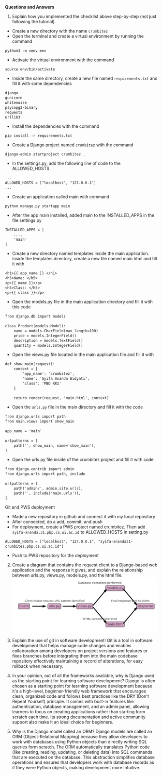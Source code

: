 
**Questions and Answers**
1. Explain how you implemented the checklist above step-by-step (not just following the tutorial).

- Create a new directory with the name ```crumbitez```
- Open the terminal and create a virtual environment by running the command 
```
python3 -m venv env
```
- Activate the virtual environment with the command
```
source env/bin/activate
```
- Inside the same directory, create a new file named ```requirements.txt``` and fill it with some dependencies
```
django
gunicorn
whitenoise
psycopg2-binary
requests
urllib3
```
- Install the dependencies with the command
```
pip install -r requirements.txt
```
- Create a Django project named ```crumbitez``` with the command
```
django-admin startproject crumbitez .
```
- In the settings.py, add the following line of code to the ALLOWED_HOSTS
```
...
ALLOWED_HOSTS = ["localhost", "127.0.0.1"]
...
```
- Create an application called main with command
```
python manage.py startapp main
```
- After the app main installed, added main to the INSTALLED_APPS in the file settings.py
```
INSTALLED_APPS = [
    ...,
    'main'
]
```
- Create a new directory named templates inside the main application. Inside the templates directory, create a new file named main.html and fill it with
```
<h1>{{ app_name }} </h1>
<h5>Name: </h5>
<p>{{ name }}</p>
<h5>Class: </h5>
<p>{{ class }}</p>
```
- Open the models.py file in the main application directory and fill it with this code
```
from django.db import models

class Product(models.Model):
    name = models.CharField(max_length=100)
    price = models.IntegerField()
    description = models.TextField()
    quantity = models.IntegerField()
```
- Open the views.py file located in the main application file and fill it with
```
def show_main(request):
    context = {
        'app_name': 'crumbitez',
        'name': 'Syifa Ananda Widyati',
        'class': 'PBD KKI'
    }

    return render(request, 'main.html', context)
```
- Open the ```urls.py``` file in the main directory and fill it with the code
```
from django.urls import path
from main.views import show_main

app_name = 'main'

urlpatterns = [
    path('', show_main, name='show_main'),
]
```
- Open the urls.py file inside of the crumbitez project and fill it with code
```
from django.contrib import admin
from django.urls import path, include

urlpatterns = [
    path('admin/', admin.site.urls),
    path('', include('main.urls')),
]
```
Git and PWS deployment
- Made a new repository in github and connect it with my local repository
- After connected, do a add, commit, and push
- For deployment, create a PWS project named crumbitez. Then add ```syifa-ananda.31.pbp.cs.ui.ac.id``` to ALLOWED_HOSTS in setting.py
```
ALLOWED_HOSTS = ["localhost", "127.0.0.1", "syifa-ananda31-crumbitez.pbp.cs.ui.ac.id"]
```
- Push to PWS repository for the deployment

2. Create a diagram that contains the request client to a Django-based web application and the response it gives, and explain the relationship between urls.py, views.py, models.py, and the html file.
![alt text](diagram.png)

3. Explain the use of git in software development!
Git is a tool in software development that helps manage code changes and enables collaboration among developers on project versions and features or fixes branches before integrating them into the main codebase repository effectively maintaining a record of alterations, for easy rollback when necessary. 

4. In your opinion, out of all the frameworks available, why is Django used as the starting point for learning software development?
Django is often chosen as a starting point for learning software development because it's a high-level, beginner-friendly web framework that encourages clean, organized code and follows best practices like the DRY (Don't Repeat Yourself) principle. It comes with built-in features like authentication, database management, and an admin panel, allowing learners to focus on creating applications rather than starting form scratch each time. Its strong documentation and active community support also make it an ideal choice for beginners.

5. Why is the Django model called an ORM?
Django models are called an ORM (Object-Relational Mapping) because they allow developers to work with databases using Python objects than directly writing SQL queries form scratch. The ORM automatically translates Python code (like creating, reading, updating, or deleting data) into SQL commands that are executed on the database. This abstraction simplifies database operations and ensures that developers work with database records as if they were Python objects, making development more intuitive.